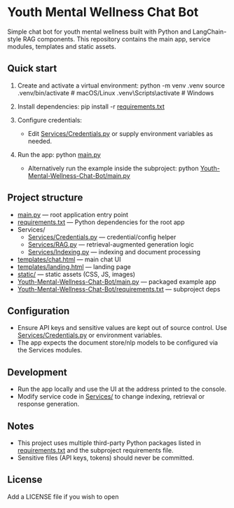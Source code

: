 # Youth Mental Wellness Chat Bot

Simple chat bot for youth mental wellness built with Python and LangChain-style RAG components. This repository contains the main app, service modules, templates and static assets.

## Quick start

1. Create and activate a virtual environment:
   python -m venv .venv
   source .venv/bin/activate  # macOS/Linux
   .venv\Scripts\activate     # Windows

2. Install dependencies:
   pip install -r [requirements.txt](requirements.txt)

3. Configure credentials:
   - Edit [Services/Credentials.py](Services/Credentials.py) or supply environment variables as needed.

4. Run the app:
   python [main.py](main.py)
   - Alternatively run the example inside the subproject:
     python [Youth-Mental-Wellness-Chat-Bot/main.py](Youth-Mental-Wellness-Chat-Bot/main.py)

## Project structure

- [main.py](main.py) — root application entry point  
- [requirements.txt](requirements.txt) — Python dependencies for the root app  
- Services/  
  - [Services/Credentials.py](Services/Credentials.py) — credential/config helper  
  - [Services/RAG.py](Services/RAG.py) — retrieval-augmented generation logic  
  - [Services/Indexing.py](Services/Indexing.py) — indexing and document processing  
- [templates/chat.html](templates/chat.html) — main chat UI  
- [templates/landing.html](templates/landing.html) — landing page  
- [static/](static/) — static assets (CSS, JS, images)  
- [Youth-Mental-Wellness-Chat-Bot/main.py](Youth-Mental-Wellness-Chat-Bot/main.py) — packaged example app  
- [Youth-Mental-Wellness-Chat-Bot/requirements.txt](Youth-Mental-Wellness-Chat-Bot/requirements.txt) — subproject deps

## Configuration

- Ensure API keys and sensitive values are kept out of source control. Use [Services/Credentials.py](Services/Credentials.py) or environment variables.
- The app expects the document store/nlp models to be configured via the Services modules.

## Development

- Run the app locally and use the UI at the address printed to the console.
- Modify service code in [Services/](Services/) to change indexing, retrieval or response generation.

## Notes

- This project uses multiple third-party Python packages listed in [requirements.txt](requirements.txt) and the subproject requirements file.
- Sensitive files (API keys, tokens) should never be committed.

## License

Add a LICENSE file if you wish to open
